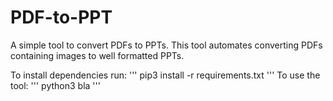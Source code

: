 # PDF-to-PPT
A simple tool to convert PDFs to PPTs.
This tool automates converting PDFs containing images to well formatted PPTs.

To install dependencies run:
'''
pip3 install -r requirements.txt
'''
To use the tool:
'''
python3 bla
'''
